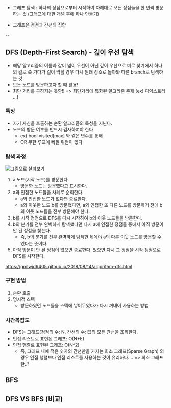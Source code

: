 * 그래프 탐색 : 하나의 정점으로부터 시작하여 차례대로 모든 정점들을 한 번씩 방문하는 것 (그래프에 대한 개념 후에 하나 만들기)
- 그래프은 정점과 간선의 집합 

--

## DFS (Depth-First Search) - 깊이 우선 탐색
- 해당 알고리즘의 이름과 같이 넓이 우선이 아닌 깊이 우선으로 미로 찾기에서 하나의 길로 쭉 가다가 길이 막힐 경우 다시 원래 장소로 돌아와 다른 branch로 탐색하는 것
- 모든 노드를 방문하고자 할 때 활용!
- 최단 거리를 구하지는 못함!! => 최단거리에 특화된 알고리즘 존재 (ex) 다익스트라 ...)

### 특징
- 자기 자신을 호출하는 순환 알고리즘의 특성을 지닌다.
- 노드의 방문 여부를 반드시 검사하여야 한다
	- ex) bool visited[max] 와 같은 변수를 통해
	- OR 무한 루프에 빠질 위험이 있다


### 탐색 과정
![그림으로 살펴보기](https://gmlwjd9405.github.io/images/algorithm-dfs-vs-bfs/dfs-example.png)

1. a 노드(시작 노드)를 방문한다.
	- 방문한 노드는 방문했다고 표시한다.
2. a와 인접한 노드들을 차례로 순회한다.
	- a와 인접한 노드가 없다면 종료한다.
	- a와 이웃한 노드 b를 방문했다면, a와 인접한 또 다른 노드를 방문하기 전에 b의 이웃 노드들을 전부 방문해야 한다.
3. b를 시작 정점으로 DFS를 다시 시작하여 b의 이웃 노드들을 방문한다.
4. b의 분기를 전부 완벽하게 탐색했다면 다시 a에 인접한 정점들 중에서 아직 방문이 안 된 정점을 찾는다.
	- 즉, b의 분기를 전부 완벽하게 탐색한 뒤에야 a의 다른 이웃 노드를 방문할 수 있다는 뜻이다.
5. 아직 방문이 안 된 정점이 없으면 종료한다. 있으면 다시 그 정점을 시작 정점으로 DFS를 시작한다.

<https://gmlwjd9405.github.io/2018/08/14/algorithm-dfs.html>

### 구현 방법
1. 순환 호출
2. 명시적 스텍 
	- 방문하였던 노드들을 스텍에 넣어두었다가 다시 꺼내어 사용하는 방법


### 시간복잡도
- DFS는 그래프(정점의 수: N, 간선의 수: E)의 모든 간선을 조회한다.
- 인접 리스트로 표현된 그래프: O(N+E)
- 인접 행렬로 표현된 그래프: O(N^2)
	- 즉, 그래프 내에 적은 숫자의 간선만을 가지는 희소 그래프(Sparse Graph) 의 경우 인접 행렬보다 인접 리스트를 사용하는 것이 유리하다. .. => 희소 그래프란..?


## BFS


## DFS VS BFS (비교)